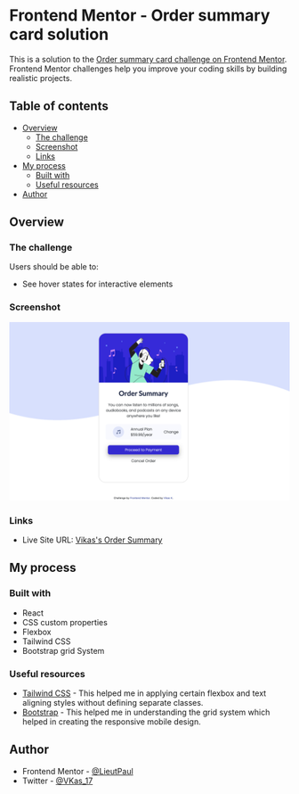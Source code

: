 # Frontend Mentor - Order summary card solution

This is a solution to the [Order summary card challenge on Frontend Mentor](https://www.frontendmentor.io/challenges/order-summary-component-QlPmajDUj). Frontend Mentor challenges help you improve your coding skills by building realistic projects. 

## Table of contents

- [Overview](#overview)
  - [The challenge](#the-challenge)
  - [Screenshot](#screenshot)
  - [Links](#links)
- [My process](#my-process)
  - [Built with](#built-with)
  - [Useful resources](#useful-resources)
- [Author](#author)

## Overview

### The challenge

Users should be able to:

- See hover states for interactive elements

### Screenshot

![](./screenshot.jpg)

### Links

- Live Site URL: [Vikas's Order Summary](https://vikas-frontend-mentor.netlify.app/order-summary)

## My process

### Built with

- React
- CSS custom properties
- Flexbox
- Tailwind CSS
- Bootstrap grid System

### Useful resources

- [Tailwind CSS](https://tailwindcss.com/) - This helped me in applying certain flexbox and text aligning styles without defining separate classes.
- [Bootstrap](https://getbootstrap.com/docs/5.0/layout/containers/) - This helped me in understanding the grid system which helped in creating the responsive mobile design.

## Author

- Frontend Mentor - [@LieutPaul](https://www.frontendmentor.io/profile/LieutPaul)
- Twitter - [@VKas_17](https://twitter.com/VKas_17)
